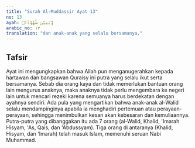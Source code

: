 ```yaml
---
title: "Surah Al-Muddassir Ayat 13"
no: 13
ayah: وَّبَنِيْنَ شُهُوْدًاۙ 
arabic_no: ١٣
translation: "dan anak-anak yang selalu bersamanya,"
---
```


## Tafsir

Ayat ini mengungkapkan bahwa Allah pun menganugerahkan kepada hartawan dan bangsawan Quraisy ini putra yang selalu ikut serta bersamanya. Sebab dia orang kaya dan tidak memerlukan bantuan orang lain mengurus anaknya, maka anaknya tidak perlu mengembara ke negeri lain untuk mencari rezeki karena semuanya harus berdekatan dengan ayahnya sendiri. Ada pula yang mengartikan bahwa anak-anak al-Walid selalu mendampinginya apabila ia menghadiri pertemuan atau perayaan-perayaan, sehingga menimbulkan kesan akan kebesaran dan kemuliaannya. Putra-putra yang dibanggakan itu ada 7 orang (al-Walid, Khalid, 'Imarah Hisyam, 'As, Qais, dan 'Abdussyam). Tiga orang di antaranya (Khalid, Hisyam, dan 'Imarah) telah masuk Islam, memenuhi seruan Nabi Muhammad.